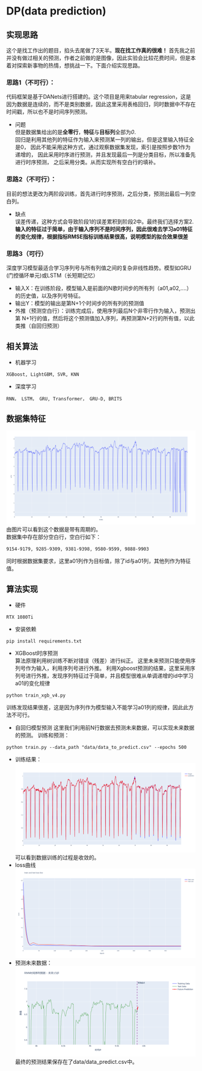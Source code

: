 # DP(data prediction)
## 实现思路
这个是找工作出的题目，掐头去尾做了3天半。**现在找工作真的很难！**
首先我之前并没有做过相关的预测，作者之前做的是图像，因此实验会比较花费时间，但是本着对探索新事物的热情，想挑战一下。下面介绍实现思路。
### 思路1（不可行）：  
代码框架是基于DANets进行搭建的。这个项目是用来tabular regression，这是因为数据是连续的，而不是类别数据，因此这里采用表格回归，同时数据中不存在时间戳，所以也不是时间序列预测。  
- 问题  
但是数据集给出的是**全零行**，**特征**与**目标列**全部为*0*.  
回归是利用其他列的特征作为输入来预测某一列的输出，但是这里输入特征全是0，
因此不能采用这种方式，通过观察数据集发现，索引是按照步数1作为递增的，
因此采用时序进行预测，并且发现最后一列是分类目标，所以准备先进行时序预测，
之后采用分类。从而实现所有空白行的填补。    
### 思路2（不可行）：  
目前的想法更改为两阶段训练，首先进行时序预测，之后分类，预测出最后一列空白列。  
- 缺点  
误差传递，这种方式会导致阶段1的误差累积到阶段2中。最终我们选择方案2.  
**输入的特征过于简单，由于输入序列不是时间序列，因此很难去学习a01特征的变化规律，根据指标RMSE指标训练结果很高，说明模型的拟合效果很差**

### 思路3（可行）
深度学习模型最适合学习序列号与所有列值之间的复杂非线性趋势。模型如GRU
(门控循环单元)或LSTM（长短期记忆）  
- 输入X：在训练阶段，模型输入是前面的N歌时间步的所有列（a01,a02,....）
的历史值，以及序列号特征。  
- 输出Y：模型的输出是第N+1个时间步的所有列的预测值  
- 外推（预测空白行）：训练完成后，使用序列最后N个非零行作为输入，预测出第
N+1行的值，然后将这个预测值加入序列，再预测第N+2行的所有值，以此类推（自回归预测）
## 相关算法
- 机器学习
```shell script
XGBoost, LightGBM, SVR, KNN
``` 
- 深度学习
```shell script
RNN， LSTM， GRU, Transformer， GRU-D, BRITS
``` 
## 数据集特征
![](pictures/newplot.png)  
由图片可以看到这个数据是带有周期的。  
数据集中存在部分空白行，空白行如下：
```shell script
9154-9179, 9285-9309, 9381-9398, 9580-9599, 9888-9903
```
同时根据数据集要求，这里a01列作为目标值，除了id与a01列，其他列作为特征值。  
## 算法实现
- 硬件
```shell script
RTX 1080Ti
```
- 安装依赖  
```shell script
pip install requirements.txt
```
- XGBoost时序预测  
算法原理利用树训练不断对错误（残差）进行纠正。
这里未来预测只能使用序列号作为输入，利用序列号进行外推。
利用Xgboost预测的结果，这里采用序列号进行外推，发现序列特征过于简单，并且模型很难从单调递增的id中学习a01的变化规律
```shell script
python train_xgb_v4.py
```
训练发现结果很差，这是因为序列作为模型输入不能学习a01列的规律，因此此方法不可行。

- 自回归模型预测
这里我们利用前N行数据去预测未来数据，可以实现未来数据的预测。
训练和预测：
```shell script
python train.py --data_path "data/data_to_predict.csv" --epochs 500
```
- 训练结果：  
![](pictures/train.png)  
可以看到数据训练的过程是收敛的。  
- loss曲线  
![](pictures/train_test_loss.png) 
- 预测未来数据：  
![](pictures/future_predction.png)  
最终的预测结果保存在了data/data_predict.csv中。


